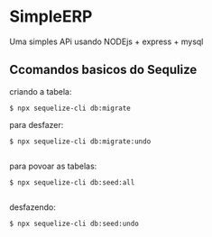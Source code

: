 # SimpleERP
Uma simples APi usando NODEjs + express + mysql 

## Ccomandos basicos do Sequlize

criando a tabela: 
 ```
 $ npx sequelize-cli db:migrate
 ```

 para desfazer:
 ```
$ npx sequelize-cli db:migrate:undo
    
 ```

 para povoar as tabelas:
 ```
$ npx sequelize-cli db:seed:all
    
 ```
 

 desfazendo:
 ```
$ npx sequelize-cli db:seed:undo
    
 ```